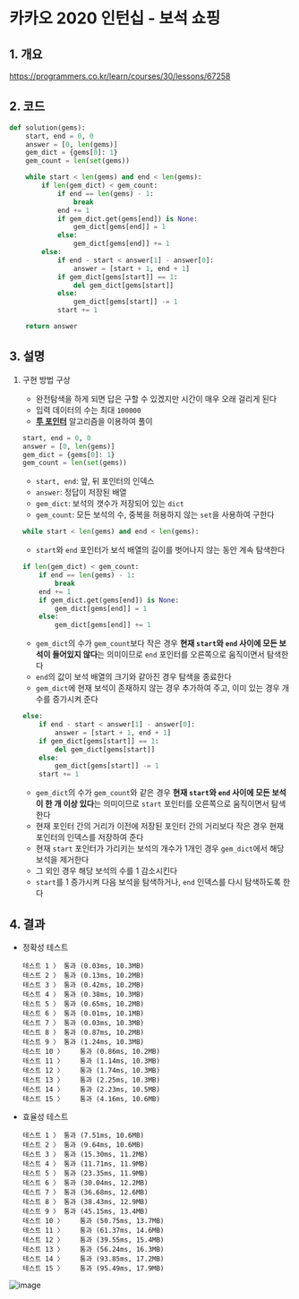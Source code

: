 # 카카오 2020 인턴십 - 보석 쇼핑

## 1. 개요

https://programmers.co.kr/learn/courses/30/lessons/67258

## 2. 코드

```python
def solution(gems):
    start, end = 0, 0
    answer = [0, len(gems)]
    gem_dict = {gems[0]: 1}
    gem_count = len(set(gems))

    while start < len(gems) and end < len(gems):
        if len(gem_dict) < gem_count:
            if end == len(gems) - 1:
                break
            end += 1
            if gem_dict.get(gems[end]) is None:
                gem_dict[gems[end]] = 1
            else:
                gem_dict[gems[end]] += 1
        else:
            if end - start < answer[1] - answer[0]:
                answer = [start + 1, end + 1]
            if gem_dict[gems[start]] == 1:
                del gem_dict[gems[start]]
            else:
                gem_dict[gems[start]] -= 1
            start += 1

    return answer
```

## 3. 설명

1. 구현 방법 구상

    - 완전탐색을 하게 되면 답은 구할 수 있겠지만 시간이 매우 오래 걸리게 된다
    - 입력 데이터의 수는 최대 `100000`
    - [**투 포인터**](https://blog.naver.com/kks227/220795165570?viewType=pc) 알고리즘을 이용하여 풀이
    ```python
    start, end = 0, 0
    answer = [0, len(gems)]
    gem_dict = {gems[0]: 1}
    gem_count = len(set(gems))
    ```
    - `start, end`: 앞, 뒤 포인터의 인덱스
    - `answer`: 정답이 저장된 배열
    - `gem_dict`: 보석의 갯수가 저장되어 있는 `dict`
    - `gem_count`: 모든 보석의 수, 중복을 허용하지 않는 `set`을 사용하여 구한다
    ```python
    while start < len(gems) and end < len(gems):
    ```
    - `start`와 `end` 포인터가 보석 배열의 길이를 벗어나지 않는 동안 계속 탐색한다
    ```python
    if len(gem_dict) < gem_count:
        if end == len(gems) - 1:
            break
        end += 1
        if gem_dict.get(gems[end]) is None:
            gem_dict[gems[end]] = 1
        else:
            gem_dict[gems[end]] += 1
    ```
    - `gem_dict`의 수가 `gem_count`보다 작은 경우 **현재 `start`와 `end` 사이에 모든 보석이 들어있지 않다**는 의미이므로 `end` 포인터를 오른쪽으로 움직이면서 탐색한다
    - `end`의 값이 보석 배열의 크기와 같아진 경우 탐색을 종료한다
    - `gem_dict`에 현재 보석이 존재하지 않는 경우 추가하여 주고, 이미 있는 경우 개수를 증가시켜 준다
    ```python
    else:
        if end - start < answer[1] - answer[0]:
            answer = [start + 1, end + 1]
        if gem_dict[gems[start]] == 1:
            del gem_dict[gems[start]]
        else:
            gem_dict[gems[start]] -= 1
        start += 1
    ```
    - `gem_dict`의 수가 `gem_count`와 같은 경우 **현재 `start`와 `end` 사이에 모든 보석이 한 개 이상 있다**는 의미이므로 `start` 포인터를 오른쪽으로 움직이면서 탐색한다
    - 현재 포인터 간의 거리가 이전에 저장된 포인터 간의 거리보다 작은 경우 현재 포인터의 인덱스를 저장하여 준다
    - 현재 `start` 포인터가 가리키는 보석의 개수가 1개인 경우 `gem_dict`에서 해당 보석을 제거한다
    - 그 외인 경우 해당 보석의 수를 1 감소시킨다
    - `start`를 1 증가시켜 다음 보석을 탐색하거나, `end` 인덱스를 다시 탐색하도록 한다

## 4. 결과

- 정확성 테스트
    ```
    테스트 1 〉	통과 (0.03ms, 10.3MB)
    테스트 2 〉	통과 (0.13ms, 10.2MB)
    테스트 3 〉	통과 (0.42ms, 10.2MB)
    테스트 4 〉	통과 (0.38ms, 10.3MB)
    테스트 5 〉	통과 (0.65ms, 10.2MB)
    테스트 6 〉	통과 (0.01ms, 10.1MB)
    테스트 7 〉	통과 (0.03ms, 10.3MB)
    테스트 8 〉	통과 (0.87ms, 10.2MB)
    테스트 9 〉	통과 (1.24ms, 10.3MB)
    테스트 10 〉	통과 (0.86ms, 10.2MB)
    테스트 11 〉	통과 (1.14ms, 10.3MB)
    테스트 12 〉	통과 (1.74ms, 10.3MB)
    테스트 13 〉	통과 (2.25ms, 10.3MB)
    테스트 14 〉	통과 (2.23ms, 10.5MB)
    테스트 15 〉	통과 (4.16ms, 10.6MB)
    ```
- 효율성 테스트
    ```
    테스트 1 〉	통과 (7.51ms, 10.6MB)
    테스트 2 〉	통과 (9.64ms, 10.6MB)
    테스트 3 〉	통과 (15.30ms, 11.2MB)
    테스트 4 〉	통과 (11.71ms, 11.9MB)
    테스트 5 〉	통과 (23.35ms, 11.9MB)
    테스트 6 〉	통과 (30.04ms, 12.2MB)
    테스트 7 〉	통과 (36.68ms, 12.6MB)
    테스트 8 〉	통과 (38.43ms, 12.9MB)
    테스트 9 〉	통과 (45.15ms, 13.4MB)
    테스트 10 〉	통과 (50.75ms, 13.7MB)
    테스트 11 〉	통과 (61.37ms, 14.6MB)
    테스트 12 〉	통과 (39.55ms, 15.4MB)
    테스트 13 〉	통과 (56.24ms, 16.3MB)
    테스트 14 〉	통과 (93.85ms, 17.2MB)
    테스트 15 〉	통과 (95.49ms, 17.9MB)
    ```
![image](https://user-images.githubusercontent.com/29600820/93982960-e96af000-fdbc-11ea-8c2e-7d2bcf0282ec.png)